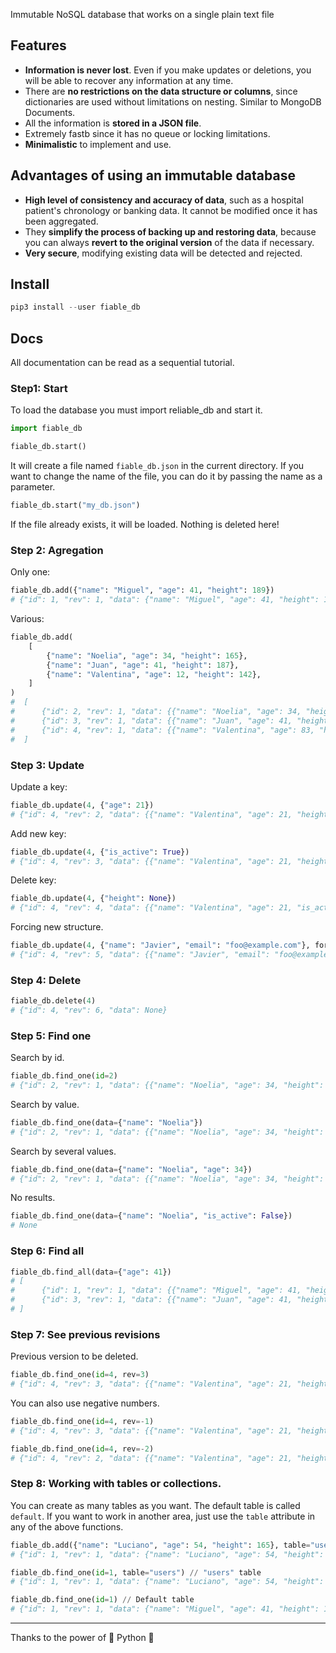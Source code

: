 Immutable NoSQL database that works on a single plain text file

## Features

- **Information is never lost**. Even if you make updates or deletions, you will be able to recover any information at any time.
- There are **no restrictions on the data structure or columns**, since dictionaries are used without limitations on nesting. Similar to MongoDB Documents.
- All the information is **stored in a JSON file**.
- Extremely fastb since it has no queue or locking limitations.
- **Minimalistic** to implement and use.

## Advantages of using an immutable database

- **High level of consistency and accuracy of data**, such as a hospital patient's chronology or banking data. It cannot be modified once it has been aggregated.
- They **simplify the process of backing up and restoring data**, because you can always **revert to the original version** of the data if necessary.
- **Very secure**, modifying existing data will be detected and rejected.

## Install

```python
pip3 install --user fiable_db
```

## Docs

All documentation can be read as a sequential tutorial.

### Step1: Start

To load the database you must import reliable_db and start it.

```python
import fiable_db

fiable_db.start()
```

It will create a file named `fiable_db.json` in the current directory. If you want to change the name of the file, you can do it by passing the name as a parameter.

```python
fiable_db.start("my_db.json")
```

If the file already exists, it will be loaded. Nothing is deleted here!

### Step 2: Agregation

Only one:

```python
fiable_db.add({"name": "Miguel", "age": 41, "height": 189})
# {"id": 1, "rev": 1, "data": {"name": "Miguel", "age": 41, "height": 189}}
```

Various:

```python
fiable_db.add(
    [
        {"name": "Noelia", "age": 34, "height": 165},
        {"name": "Juan", "age": 41, "height": 187},
        {"name": "Valentina", "age": 12, "height": 142},
    ]
)
#  [
#      {"id": 2, "rev": 1, "data": {{"name": "Noelia", "age": 34, "height": 165}},
#      {"id": 3, "rev": 1, "data": {{"name": "Juan", "age": 41, "height": 187}},
#      {"id": 4, "rev": 1, "data": {{"name": "Valentina", "age": 83, "height": 172}},
#  ]
```

### Step 3: Update

Update a key:

```python
fiable_db.update(4, {"age": 21})
# {"id": 4, "rev": 2, "data": {{"name": "Valentina", "age": 21, "height": 172}}
```

Add new key:

```python
fiable_db.update(4, {"is_active": True})
# {"id": 4, "rev": 3, "data": {{"name": "Valentina", "age": 21, "height": 172, "is_active": True}}
```

Delete key:

```python
fiable_db.update(4, {"height": None})
# {"id": 4, "rev": 4, "data": {{"name": "Valentina", "age": 21, "is_active": True}}
```

Forcing new structure.

```python
fiable_db.update(4, {"name": "Javier", "email": "foo@example.com"}, force=True)
# {"id": 4, "rev": 5, "data": {{"name": "Javier", "email": "foo@example.com"}}
```

### Step 4: Delete

```python
fiable_db.delete(4)
# {"id": 4, "rev": 6, "data": None}
```

### Step 5: Find one

Search by id.

```python
fiable_db.find_one(id=2)
# {"id": 2, "rev": 1, "data": {{"name": "Noelia", "age": 34, "height": 165}}
```

Search by value.

```python
fiable_db.find_one(data={"name": "Noelia"})
# {"id": 2, "rev": 1, "data": {{"name": "Noelia", "age": 34, "height": 165}}
```

Search by several values.

```python
fiable_db.find_one(data={"name": "Noelia", "age": 34})
# {"id": 2, "rev": 1, "data": {{"name": "Noelia", "age": 34, "height": 165}}
```

No results.

```python
fiable_db.find_one(data={"name": "Noelia", "is_active": False})
# None
```

### Step 6: Find all


```python
fiable_db.find_all(data={"age": 41})
# [
#      {"id": 1, "rev": 1, "data": {{"name": "Miguel", "age": 41, "height": 189}},
#      {"id": 3, "rev": 1, "data": {{"name": "Juan", "age": 41, "height": 187}},
# ]
```

### Step 7: See previous revisions

Previous version to be deleted.

```python
fiable_db.find_one(id=4, rev=3)
# {"id": 4, "rev": 3, "data": {{"name": "Valentina", "age": 21, "height": 172, "is_active": True}}
```

You can also use negative numbers.

```python
fiable_db.find_one(id=4, rev=-1)
# {"id": 4, "rev": 3, "data": {{"name": "Valentina", "age": 21, "height": 172, "is_active": True}}

fiable_db.find_one(id=4, rev=-2)
# {"id": 4, "rev": 2, "data": {{"name": "Valentina", "age": 21, "height": 172}}
```

### Step 8: Working with tables or collections.

You can create as many tables as you want. The default table is called `default`. If you want to work in another area, just use the `table` attribute in any of the above functions.

```python
fiable_db.add({"name": "Luciano", "age": 54, "height": 165}, table="users")
# {"id": 1, "rev": 1, "data": {"name": "Luciano", "age": 54, "height": 165}}

fiable_db.find_one(id=1, table="users") // "users" table
# {"id": 1, "rev": 1, "data": {"name": "Luciano", "age": 54, "height": 165}}

fiable_db.find_one(id=1) // Default table
# {"id": 1, "rev": 1, "data": {"name": "Miguel", "age": 41, "height": 189}}
```

---

Thanks to the power of 🐍 Python 🐍
